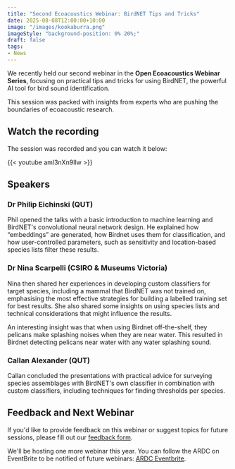 ```yaml
---
title: "Second Ecoacoustics Webinar: BirdNET Tips and Tricks"
date: 2025-08-08T12:00:00+10:00
image: "/images/kookaburra.png"
imageStyle: "background-position: 0% 20%;"
draft: false
tags:
- News
---
```


We recently held our second webinar in the **Open Ecoacoustics Webinar Series**,
focusing on practical tips and tricks for using BirdNET, the powerful AI tool for bird sound identification. <!--more--> 

This session was packed with insights from experts who are pushing the boundaries of ecoacoustic research.

## Watch the recording

The session was recorded and you can watch it below:

{{< youtube aml3nXn9Ilw >}}


## Speakers

### Dr Philip Eichinski (QUT)

Phil opened the talks with a basic introduction to machine learning and BirdNET's
convolutional neural network design. He explained how “embeddings” are generated,
how Birdnet uses them for classification, and how user-controlled parameters,
such as sensitivity and location-based species lists filter these results.
 
### Dr Nina Scarpelli (CSIRO & Museums Victoria)

Nina then shared her experiences in developing custom classifiers for target species,
including a mammal that BirdNET was not trained on, emphasising the most effective
strategies for building a labelled training set for best results. She also shared some insights on using species lists and technical considerations that might influence the results.

An interesting insight was that when using Birdnet off-the-shelf, they pelicans make
splashing noises when they are near water. This resulted in Birdnet detecting pelicans near water with any water splashing sound.

### Callan Alexander (QUT)

Callan concluded the presentations with practical advice for surveying
species assemblages with BirdNET's own classifier in combination with custom
classifiers, including techniques for finding thresholds per species.

## Feedback and Next Webinar

If you'd like to provide feedback on this webinar or suggest topics for future sessions, please fill out our 
[feedback form](https://forms.office.com/pages/responsepage.aspx?id=z3fjtrOdy0aRovrZYFuxXJV8tCWdyEJKln3ARh4BTsxUMFZUMjVWMVVKQUxCTUFIMUNXQUVYSEZJMS4u).

We'll be hosting one more webinar this year. You can follow the ARDC on EventBrite to be notified of future webinars: [ARDC Eventbrite](https://ardc.eventbrite.com.au/).
